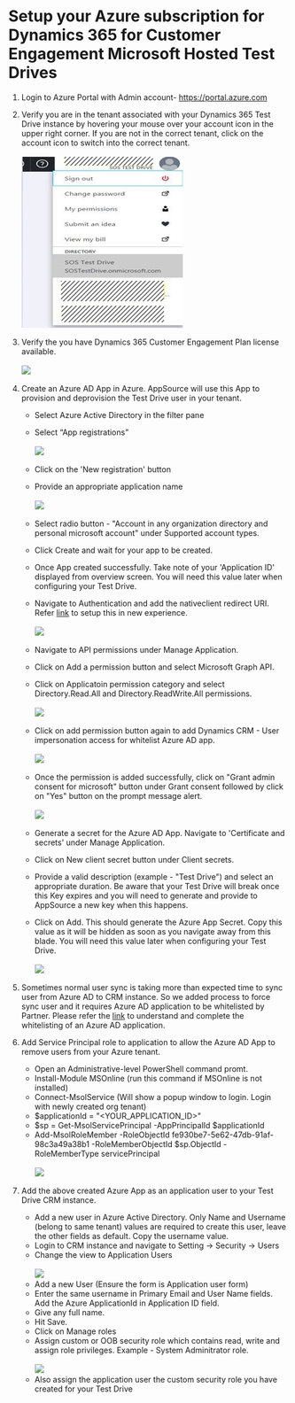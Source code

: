 # Setup your Azure subscription for Dynamics 365 for Customer Engagement Microsoft Hosted Test Drives

1.	Login to Azure Portal with Admin account- https://portal.azure.com
2. Verify you are in the tenant associated with your Dynamics 365 Test Drive instance by hovering your mouse over your account icon in the upper right corner. If you are not in the correct tenant, click on the account icon to switch into the correct tenant.<br /><br />![](https://github.com/Azure/AzureTestDrive/blob/master/AzureTestDriveImages/SetupSub4.jpg)

3.  Verify the you have Dynamics 365 Customer Engagement Plan license available. <br /><br /> ![](https://github.com/microsoft/AppSource/blob/master/Images/D365_CE_LicenseScreen.JPG) 

4. 	Create an Azure AD App in Azure. AppSource will use this App to provision and deprovision the Test Drive user in your tenant.
      *    Select Azure Active Directory in the filter pane
      *    Select “App registrations” <br /><br /> ![](https://github.com/Microsoft/AppSource/blob/master/Images/App%20Registration%20home.JPG)
      *    Click on the 'New registration' button
      *    Provide an appropriate application name <br /><br /> ![](https://github.com/Microsoft/AppSource/blob/master/Images/Register%20App.png)
      *    Select radio button - "Account in any organization directory and personal microsoft account" under Supported account types.
      *    Click Create and wait for your app to be created.
      *    Once App created successfully. Take note of your 'Application ID' displayed from overview screen. You will need this value later when configuring your Test Drive.
      *    Navigate to Authentication and add the nativeclient redirect URI. Refer [link](https://docs.microsoft.com/en-us/azure/active-directory/develop/quickstart-configure-app-access-web-apis#configure-platform-settings-for-your-application) to setup this in new experience. <br /><br />![](https://github.com/microsoft/AppSource/blob/master/Images/Redirect%20URI.JPG)
      *    Navigate to API permissions under Manage Application.
      *    Click on Add a permission button and select Microsoft Graph API. 
      *    Click on Applicatoin permission category and select Directory.Read.All and Directory.ReadWrite.All permissions. <br /><br /> ![](https://github.com/Microsoft/AppSource/blob/master/Images/Add%20Permission.png)
      
      *    Click on add permission button again to add Dynamics CRM - User impersonation access for whitelist Azure AD app. <br /><br /> ![](https://github.com/microsoft/AppSource/blob/master/Images/DynamicsCRM_UserImpersonation.JPG)
      
      *    Once the permission is added successfully, click on "Grant admin consent for microsoft" button under Grant consent followed by click on "Yes" button on the prompt message alert. <br /><br /> ![](https://github.com/microsoft/AppSource/blob/master/Images/AzureADApp_GrantedPermissions.JPG)
      *    Generate a secret for the Azure AD App. Navigate to 'Certificate and secrets' under Manage Application. 
      *    Click on New client secret button under Client secrets.
      *    Provide a valid description (example - "Test Drive") and select an appropriate duration. Be aware that your Test Drive will break once this Key expires and you will need to generate and provide to AppSource a new key when this happens. 
      *    Click on Add. This should generate the Azure App Secret. Copy this value as it will be hidden as soon as you navigate away from this blade. You will need this value later when configuring your Test Drive. <br /><br /> ![](https://github.com/Microsoft/AppSource/blob/master/Images/Add%20Secret%20Key.png)
5. Sometimes normal user sync is taking more than expected time to sync user from Azure AD to CRM instance. So we added process to force sync user and it requires Azure AD application to be whitelisted by Partner. Please refer the [link](https://github.com/microsoft/AppSource/blob/master/Microsoft%20Hosted%20Test%20Drive/CDS_Utility_to_ForceUserSync_in_CRM_Instance.md) to understand and complete the whitelisting of an Azure AD application.
6. Add Service Principal role to application to allow the Azure AD App to remove users from your Azure tenant. 
    * Open an Administrative-level PowerShell command promt.
    * Install-Module MSOnline  (run this command if MSOnline is not installed)
    * Connect-MsolService (Will show a popup window to login. Login with newly created org tenant)
    * $applicationId = "<YOUR_APPLICATION_ID>"
    * $sp = Get-MsolServicePrincipal -AppPrincipalId $applicationId
    * Add-MsolRoleMember -RoleObjectId fe930be7-5e62-47db-91af-98c3a49a38b1 -RoleMemberObjectId $sp.ObjectId -RoleMemberType servicePrincipal <br /><br /> ![](https://github.com/Microsoft/AppSource/blob/patch-1/Images/Connect_MsolService.PNG)

7. Add the above created Azure App as an application user to your Test Drive CRM instance. 
     * Add a new user in Azure Active Directory. Only Name and Username (belong to same tenant) values are required to create this user, leave the other fields as default. Copy the username value.
     * Login to CRM instance and navigate to Setting -> Security -> Users
     * Change the view to Application Users <br /><br /> ![](https://github.com/Microsoft/AppSource/blob/patch-1/Images/ApplicationUser_form_CRM.PNG)
     * Add a new User (Ensure the form is Application user form)
     * Enter the same username in Primary Email and User Name fields. Add the Azure ApplicationId in Application ID field. 
     * Give any full name.
     * Hit Save. 
     * Click on Manage roles
     * Assign custom or OOB security role which contains read, write and assign role privileges. Example - System Adminitrator role. <br /><br /> ![](https://github.com/Microsoft/AppSource/blob/master/Images/SecurityRole.png)
     * Also assign the application user the custom security role you have created for your Test Drive 

